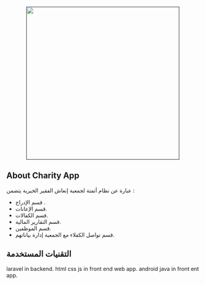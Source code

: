 <p align="center"><a href="" target="_blank"><img src="assets/img/image/svg.svg" width="400"></a></p>

## About Charity App

عبارة عن نظام أتمتة لجمعية إنعاش الفقير الخيرية يتضمن :

-   قسم الإدراج .
-   قسم الإعانات.
-   قسم الكفالات.
-   قسم التقارير المالية.
-   قسم الموظفين.
-   قسم تواصل الكفلاء مع الجمعية إدارة بياناتهم.


## التقنيات المستخدمة

laravel in backend.
html css js in front end web app.
android java in front ent app.


